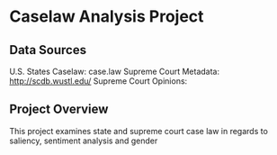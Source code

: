 # Caselaw Analysis Project

## Data Sources 
U.S. States Caselaw: case.law
Supreme Court Metadata: http://scdb.wustl.edu/
Supreme Court Opinions: 

## Project Overview
This project examines state and supreme court case law in regards to saliency, sentiment analysis and gender 

